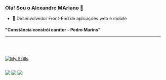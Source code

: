 
### Olá! Sou o Alexandre MAriano 👋
 
- 🌱 Desenvolvedor Front-End de aplicações web e mobile

<h4 style="margin-bottom: 10px">"Constância constrói caráter - Pedro Marins"</h4>



<hr>
<br>
 <!--<div>
  <a href="https://github.com/alexandreSouza31/">
  <img height="180em" src="[https://github-readme-stats.vercel.app/api?](https://github-readme-stats-git-masterrstaa-rickstaa.vercel.app/api?)username=alexandre_mariano&show_icons=true&theme=dracula&include_all_commits=true&count_private=true"/>
  <img height="180em" src="https://github-readme-stats-git-masterrstaa-rickstaa.vercel.app/api/top-langs/?username=mfcastilho&layout=compact&langs_count=112&theme=dracula"/>
   
  
</div>-->
 
<br>

[![My Skills](https://skillicons.dev/icons?i=js,bootstrap,css,html,git&theme=light)](https://skillicons.dev)
  ##
 
<div> 
 
  <a href = "mailto:alexandre31_m@hotmail.com"><img src="https://img.shields.io/badge/Microsoft_Outlook-0078D4?style=for-the-badge&logo=microsoft-outlook&logoColor=white" target="_blank"></a>
 <a href="https://discord.com/channels/@me/831222330206322699" target="_blank"><img src="https://img.shields.io/badge/-Discord-%23E4405F?style=for-the-badge&logo=discord&logoColor=white" target="_blank"></a>
  <a href="https://www.linkedin.com/in/alexandremariano31/" target="_blank"><img src="https://img.shields.io/badge/-LinkedIn-%230077B5?style=for-the-badge&logo=linkedin&logoColor=white" target="_blank"></a> 

 <!--![Snake animation](https://github.com/mfcastilho/mfcastilho/blob/output/github-contribution-grid-snake.svg)-->
 
</div>
